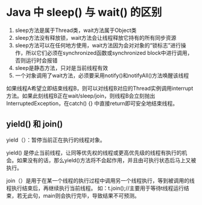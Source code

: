 # Java 中 sleep() 与 wait() 的区别 

1. sleep方法是属于Thread类，wait方法属于Object类
2. sleep方法没有释放锁，wait方法会让线程释放它持有的所有同步资源
3. sleep方法可以在任何地方使用，wait方法因为会对对象的“锁标志”进行操作，所以它们必须在synchronized函数或synchronized block中进行调用，否则运行时会报错
4. sleep是静态方法，只对是当前线程有效
5. 一个对象调用了wait方法，必须要采用notify()和notifyAll()方法唤醒该线程

如果线程A希望立即结束线程B，则可以对线程B对应的Thread实例调用interrupt方法。如果此刻线程B正在wait/sleep/join，则线程B会立刻抛出InterruptedException，在catch() {} 中直接return即可安全地结束线程。

##  yield() 和 join()

yield（）：暂停当前正在执行的线程对象。  

yield() 是停止当前线程，让同等优先权的线程或更高优先级的线程有执行的机会。如果没有的话，那么yield()方法将不会起作用，并且由可执行状态后马上又被执行。   

join（）是用于在某一个线程的执行过程中调用另一个线程执行，等到被调用的线程执行结束后，再继续执行当前线程。
如：t.join();//主要用于等待t线程运行结束，若无此句，main则会执行完毕，导致结果不可预测。